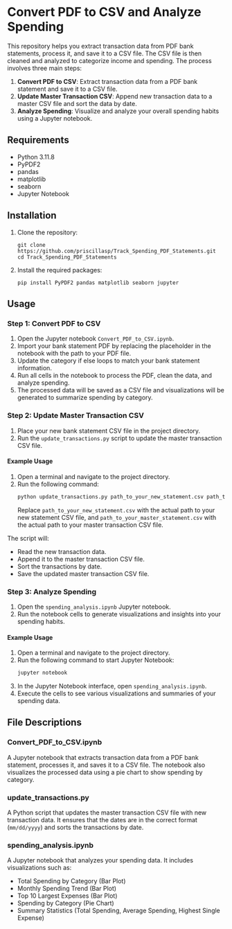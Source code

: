 # Convert PDF to CSV and Analyze Spending

This repository helps you extract transaction data from PDF bank statements, process it, and save it to a CSV file. The CSV file is then cleaned and analyzed to categorize income and spending. The process involves three main steps:

1. **Convert PDF to CSV**: Extract transaction data from a PDF bank statement and save it to a CSV file.
2. **Update Master Transaction CSV**: Append new transaction data to a master CSV file and sort the data by date.
3. **Analyze Spending**: Visualize and analyze your overall spending habits using a Jupyter notebook.

## Requirements

- Python 3.11.8
- PyPDF2
- pandas
- matplotlib
- seaborn
- Jupyter Notebook

## Installation

1. Clone the repository:
    ```
    git clone https://github.com/priscillasp/Track_Spending_PDF_Statements.git
    cd Track_Spending_PDF_Statements
    ```

2. Install the required packages:
    ```
    pip install PyPDF2 pandas matplotlib seaborn jupyter
    ```

## Usage

### Step 1: Convert PDF to CSV

1. Open the Jupyter notebook `Convert_PDF_to_CSV.ipynb`.
2. Import your bank statement PDF by replacing the placeholder in the notebook with the path to your PDF file.
3. Update the category if else loops to match your bank statement information. 
3. Run all cells in the notebook to process the PDF, clean the data, and analyze spending.
4. The processed data will be saved as a CSV file and visualizations will be generated to summarize spending by category.

### Step 2: Update Master Transaction CSV

1. Place your new bank statement CSV file in the project directory.
2. Run the `update_transactions.py` script to update the master transaction CSV file.

#### Example Usage

1. Open a terminal and navigate to the project directory.
2. Run the following command:
    ```sh
    python update_transactions.py path_to_your_new_statement.csv path_to_your_master_statement.csv
    ```
    Replace `path_to_your_new_statement.csv` with the actual path to your new statement CSV file, and `path_to_your_master_statement.csv` with the actual path to your master transaction CSV file.

The script will:
- Read the new transaction data.
- Append it to the master transaction CSV file.
- Sort the transactions by date.
- Save the updated master transaction CSV file.

### Step 3: Analyze Spending

1. Open the `spending_analysis.ipynb` Jupyter notebook.
2. Run the notebook cells to generate visualizations and insights into your spending habits.

#### Example Usage

1. Open a terminal and navigate to the project directory.
2. Run the following command to start Jupyter Notebook:
    ```sh
    jupyter notebook
    ```
3. In the Jupyter Notebook interface, open `spending_analysis.ipynb`.
4. Execute the cells to see various visualizations and summaries of your spending data.

## File Descriptions

### Convert_PDF_to_CSV.ipynb
A Jupyter notebook that extracts transaction data from a PDF bank statement, processes it, and saves it to a CSV file. The notebook also visualizes the processed data using a pie chart to show spending by category.

### update_transactions.py
A Python script that updates the master transaction CSV file with new transaction data. It ensures that the dates are in the correct format (`mm/dd/yyyy`) and sorts the transactions by date.

### spending_analysis.ipynb
A Jupyter notebook that analyzes your spending data. It includes visualizations such as:
- Total Spending by Category (Bar Plot)
- Monthly Spending Trend (Bar Plot)
- Top 10 Largest Expenses (Bar Plot)
- Spending by Category (Pie Chart)
- Summary Statistics (Total Spending, Average Spending, Highest Single Expense)


